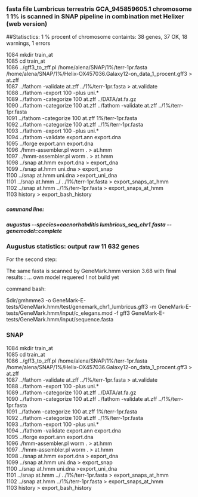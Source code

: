 


### fasta file  Lumbricus terrestris GCA_945859605.1  chromosome 1 1% is scanned in SNAP pipeline in combination met Helixer (web version)
##Statisctics:
1 % procent of chromosome containts:   38 genes, 37 OK, 18 warnings, 1 errors



 1084  mkdir train_at <br />
 1085  cd train_at<br />
 1086  ../gff3_to_zff.pl     /home/alena/SNAP/1%/terr-1pr.fasta   /home/alena/SNAP/1%/Helix-OX457036.Galaxy12-on_data_1_procent.gff3   > at.zff <br />
 1087  ../fathom -validate at.zff ../1%/terr-1pr.fasta    > at.validate <br />
 1088  ../fathom -export 100 -plus uni.* <br />
 1089  ../fathom -categorize 100 at.zff ../DATA/at.fa.gz <br />
 1090  ../fathom -categorize 100 at.zff ../fathom -validate at.zff ../1%/terr-1pr.fasta <br />
 1091  ../fathom -categorize 100 at.zff   1%/terr-1pr.fasta <br />
 1092  ../fathom -categorize 100 at.zff  ../1%/terr-1pr.fasta <br />
 1093  ../fathom -export 100 -plus uni.*  <br />
 1094  ../fathom -validate export.ann export.dna  <br />
 1095  ../forge export.ann export.dna  <br />
 1096  ./hmm-assembler.pl worm . > at.hmm  <br />
 1097  ../hmm-assembler.pl worm . > at.hmm  <br />
 1098  ../snap at.hmm export.dna > export_dna  <br />
 1099  ../snap at.hmm uni.dna > export_snap  <br />
 1100  ../snap at.hmm uni.dna >export_uni_dna  <br />
 1101  ../snap at.hmm ../  ../1%/terr-1pr.fasta  > export_snaps_at_hmm  <br />
 1102  ../snap at.hmm  ../1%/terr-1pr.fasta  > export_snaps_at_hmm <br />
 1103  history > export_bash_history  <br />



###
##### command line:
##### augustus --species=caenorhabditis lumbricus_seq_chr1.fasta --genemodel=complete
### Augustus statistics:   output raw 11 632 genes


For the second step:

The same fasta is scanned by GeneMark.hmm version 3.68  with final results  : ...  own model requered !  not build yet


command bash:

$dir/gmhmme3  -o GeneMark-E-tests/GeneMark.hmm/test/genemark_chr1_lumbricus.gff3  -m GeneMark-E-tests/GeneMark.hmm/input/c_elegans.mod  -f gff3  GeneMark-E-tests/GeneMark.hmm/input/sequence.fasta


### SNAP


 1084  mkdir train_at <br />
 1085  cd train_at<br />
 1086  ../gff3_to_zff.pl     /home/alena/SNAP/1%/terr-1pr.fasta   /home/alena/SNAP/1%/Helix-OX457036.Galaxy12-on_data_1_procent.gff3   > at.zff <br />
 1087  ../fathom -validate at.zff ../1%/terr-1pr.fasta    > at.validate <br />
 1088  ../fathom -export 100 -plus uni.* <br />
 1089  ../fathom -categorize 100 at.zff ../DATA/at.fa.gz <br />
 1090  ../fathom -categorize 100 at.zff ../fathom -validate at.zff ../1%/terr-1pr.fasta <br />
 1091  ../fathom -categorize 100 at.zff   1%/terr-1pr.fasta <br />
 1092  ../fathom -categorize 100 at.zff  ../1%/terr-1pr.fasta <br />
 1093  ../fathom -export 100 -plus uni.*  <br />
 1094  ../fathom -validate export.ann export.dna  <br />
 1095  ../forge export.ann export.dna  <br />
 1096  ./hmm-assembler.pl worm . > at.hmm  <br />
 1097  ../hmm-assembler.pl worm . > at.hmm  <br />
 1098  ../snap at.hmm export.dna > export_dna  <br />
 1099  ../snap at.hmm uni.dna > export_snap  <br />
 1100  ../snap at.hmm uni.dna >export_uni_dna  <br />
 1101  ../snap at.hmm ../  ../1%/terr-1pr.fasta  > export_snaps_at_hmm  <br />
 1102  ../snap at.hmm  ../1%/terr-1pr.fasta  > export_snaps_at_hmm <br />
 1103  history > export_bash_history  <br />
